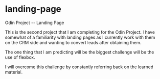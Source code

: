 # landing-page
Odin Project -- Landing Page

This is the second project that I am completing for the Odin Project. I have somewhat of a familiarity with landing pages as I currently work with them on the CRM side and wanting to convert leads after obtaining them.

The one thing that I am predicting will be the biggest challenge will be the use of flexbox.

I will overcome this challenge by constantly referring back on the learned material.